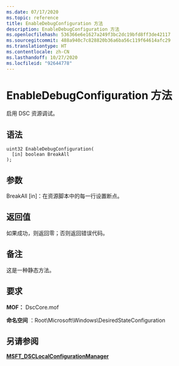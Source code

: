```yaml
---
ms.date: 07/17/2020
ms.topic: reference
title: EnableDebugConfiguration 方法
description: EnableDebugConfiguration 方法
ms.openlocfilehash: 536366e6e1627a249f3bc2dc19bfd8ff3de42117
ms.sourcegitcommit: 488a940c7c828820b36a6ba56c119f64614afc29
ms.translationtype: HT
ms.contentlocale: zh-CN
ms.lasthandoff: 10/27/2020
ms.locfileid: "92644778"
---
```

# <a name="enabledebugconfiguration-method"></a>EnableDebugConfiguration 方法

启用 DSC 资源调试。

## <a name="syntax"></a>语法

```mof
uint32 EnableDebugConfiguration(
  [in] boolean BreakAll
);
```

## <a name="parameters"></a>参数

BreakAll  \[in\]：在资源脚本中的每一行设置断点。

## <a name="return-value"></a>返回值

如果成功，则返回零；否则返回错误代码。

## <a name="remarks"></a>备注

这是一种静态方法。

## <a name="requirements"></a>要求

**MOF：** DscCore.mof

**命名空间** ：Root\Microsoft\Windows\DesiredStateConfiguration

## <a name="see-also"></a>另请参阅

[**MSFT_DSCLocalConfigurationManager**](msft-dsclocalconfigurationmanager.md)
